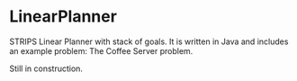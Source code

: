 # LinearPlanner
STRIPS Linear Planner with stack of goals. It is written in Java and includes an example problem: The Coffee Server problem.

Still in construction.
